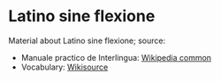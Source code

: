 # Latino sine flexione

Material about Latino sine flexione; source:

* Manuale practico de Interlingua: [Wikipedia common](https://commons.wikimedia.org/wiki/File:Manuale_Practico.pdf)
* Vocabulary: [Wikisource](https://wikisource.org/wiki/Vocabulario_commune_ad_latino-italiano-fran%C3%A7ais-English-deutsch_pro_usu_de_interlinguistas)
